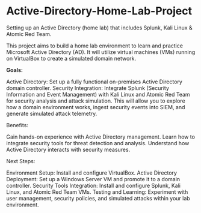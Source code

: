 # Active-Directory-Home-Lab-Project
Setting up an Active Directory (home lab) that includes Splunk, Kali Linux &amp; Atomic Red Team.

This project aims to build a home lab environment to learn and practice Microsoft Active Directory (AD). It will utilize virtual machines (VMs) running on VirtualBox to create a simulated domain network.

<b>Goals:</b>

Active Directory: Set up a fully functional on-premises Active Directory domain controller.
Security Integration: Integrate Splunk (Security Information and Event Management) with Kali Linux and Atomic Red Team for security analysis and attack simulation. This will allow you to explore how a domain environment works, ingest security events into SIEM, and generate simulated attack telemetry.

Benefits:

Gain hands-on experience with Active Directory management.
Learn how to integrate security tools for threat detection and analysis.
Understand how Active Directory interacts with security measures.

Next Steps:

Environment Setup: Install and configure VirtualBox.
Active Directory Deployment: Set up a Windows Server VM and promote it to a domain controller.
Security Tools Integration: Install and configure Splunk, Kali Linux, and Atomic Red Team VMs.
Testing and Learning: Experiment with user management, security policies, and simulated attacks within your lab environment.
